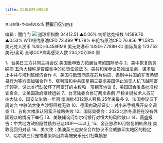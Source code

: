 ```yaml
---
title: DC每日热点0930
---
```

`喜马拉雅-华盛顿DC农场` [轉載自GNews](https://gnews.org/zh-hans/1564732/)

编辑：楚门门
![](https://assets.gnews.org/wp-content/uploads/2021/09/BB728306-4E31-4288-80F8-F675547884FC-scaled.jpeg)
道琼斯指数 34412.51 ▲0.06%
纳斯达克指数 14589.76 ▲0.53%
WTI纽约原油CFD 73.499 ▼1.78%
布伦特原油CFD 76.856 ▼1.58%
美元兑人民币 1USD=6.458RMB
美元兑港币 1USD=7.788HKD
国际黄金 1737.52 美元/盎司
全球CCP病毒感染人数 234,207,080 例

1、台美日三方共同主持会议 美国重申致力拓展台湾的国际参与
2、美中恢复防务磋商 五角大楼称是管控竞争的负责任做法
3、美共和党参议员推出法案，谋求阻止中共与塔利班经济合作
4、美国与欧盟同意在芯片供应、遏制中共国的非市场贸易行为等方面加强合作
5、塔利班和中共国星期三要求美国停止派无人机飞越阿富汗领空，说此类行动破坏了阿富汗的主权和一项相互协议
6、美国国会准备批准权宜资金，让美国政府继续运转
7、台湾陆委会修订两岸条例 严控关键技术人员前往大陆
8、国安法生效一年间 澳洲批4312港人移民 25年来最多
9、法国参议员下周访台 中驻法大使卢沙野阻扰无效
10、德国内政部证实：对小米手机展开安全调查
11、五角大楼承认阿富汗战略失败
12、国际奥委会：2022北京冬奥将在没有外国观众的情况下举行
13、美联储询问华尔街银行对恒大的风险敞口
14、高盛报告：中共地方政府隐性债务已达GDP一半以上
15、金正恩称10月恢复朝韩热线 美敦促回归对话
16、美大使：美澳英三边安全合作协议不会威胁印太地区的稳定
17、哈尔滨三只宠物猫染新冠病毒被安乐死引社媒愤怒

